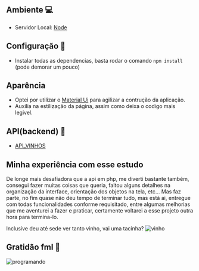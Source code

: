 ## Ambiente 💻
   - Servidor Local: [Node](https://nodejs.org/en/download/)

## Configuração 🔧
   - Instalar todas as dependencias, basta rodar o comando ``` npm install ``` (pode demorar um pouco)
   
## Aparência
   - Optei por utilizar o [Material Ui](https://material-ui.com) para agilizar a contrução da aplicação.
   - Auxilia na estilização da página, assim como deixa o codigo mais legivel.

## API(backend) 👾
   - [API_VINHOS](https://github.com/Xeubaka/api_vinhos)

## Minha experiência com esse estudo

De longe mais desafiadora que a api em php, me diverti bastante também, consegui fazer muitas coisas que queria, faltou alguns detalhes na organização da interface, orientação dos objetos na tela, etc... Mas faz parte, no fim quase não deu tempo de terminar tudo, mas está ai, entregue com todas funcionalidades conforme requisitado, entre algumas melhorias que me aventurei a fazer e praticar, certamente voltarei a esse projeto outra hora para termina-lo.

Inclusive deu até sede ver tanto vinho, vai uma tacinha?
![vinho](https://www.elle.pt/2016/wp-content/uploads/2018/09/vinho.gif)

## Gratidão fml 🙏
![programando](https://i0.wp.com/terminaldeinformacao.com/wp-content/uploads/2020/05/it_crowd.gif?resize=500%2C272&ssl=1)
